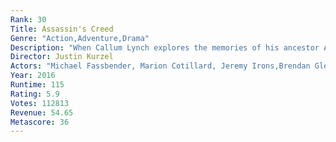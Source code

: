```yaml
---
Rank: 30
Title: Assassin's Creed
Genre: "Action,Adventure,Drama"
Description: "When Callum Lynch explores the memories of his ancestor Aguilar and gains the skills of a Master Assassin, he discovers he is a descendant of the secret Assassins society."
Director: Justin Kurzel
Actors: "Michael Fassbender, Marion Cotillard, Jeremy Irons,Brendan Gleeson"
Year: 2016
Runtime: 115
Rating: 5.9
Votes: 112813
Revenue: 54.65
Metascore: 36
---
```

